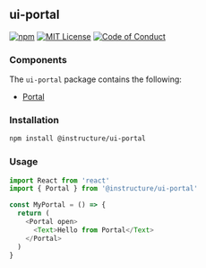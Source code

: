 ## ui-portal

[![npm][npm]][npm-url]
[![MIT License][license-badge]][license]
[![Code of Conduct][coc-badge]][coc]

### Components

The `ui-portal` package contains the following:

- [Portal](#Portal)

### Installation

```sh
npm install @instructure/ui-portal
```

### Usage

```js
import React from 'react'
import { Portal } from '@instructure/ui-portal'

const MyPortal = () => {
  return (
    <Portal open>
      <Text>Hello from Portal</Text>
    </Portal>
  )
}
```

[npm]: https://img.shields.io/npm/v/@instructure/ui-portal.svg
[npm-url]: https://npmjs.com/package/@instructure/ui-portal
[license-badge]: https://img.shields.io/npm/l/instructure-ui.svg?style=flat-square
[license]: https://github.com/instructure/instructure-ui/blob/master/LICENSE.md
[coc-badge]: https://img.shields.io/badge/code%20of-conduct-ff69b4.svg?style=flat-square
[coc]: https://github.com/instructure/instructure-ui/blob/master/CODE_OF_CONDUCT.md
